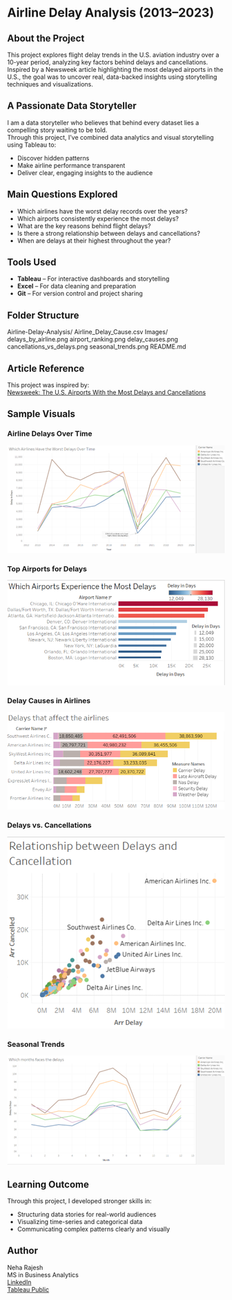 #  Airline Delay Analysis (2013–2023)

## About the Project
This project explores flight delay trends in the U.S. aviation industry over a 10-year period, analyzing key factors behind delays and cancellations. Inspired by a Newsweek article highlighting the most delayed airports in the U.S., the goal was to uncover real, data-backed insights using storytelling techniques and visualizations.

## A Passionate Data Storyteller
I am a data storyteller who believes that behind every dataset lies a compelling story waiting to be told.  
Through this project, I’ve combined data analytics and visual storytelling using Tableau to:
- Discover hidden patterns
- Make airline performance transparent
- Deliver clear, engaging insights to the audience

## Main Questions Explored
- Which airlines have the worst delay records over the years?
- Which airports consistently experience the most delays?
- What are the key reasons behind flight delays?
- Is there a strong relationship between delays and cancellations?
- When are delays at their highest throughout the year?

## Tools Used
- **Tableau** – For interactive dashboards and storytelling
- **Excel** – For data cleaning and preparation
- **Git** – For version control and project sharing

## Folder Structure
Airline-Delay-Analysis/ 
Airline_Delay_Cause.csv 
Images/ 
delays_by_airline.png 
airport_ranking.png 
delay_causes.png 
cancellations_vs_delays.png 
seasonal_trends.png 
README.md

## Article Reference
This project was inspired by:  
[Newsweek: The U.S. Airports With the Most Delays and Cancellations](https://www.newsweek.com/american-us-airports-most-delayed-flights-cancellations-survey-2014677)

## Sample Visuals

### Airline Delays Over Time
![Delays by Airline](Images/airline_delays_over_time.png)

### Top Airports for Delays
![Most Delayed Airports](Images/most_delayed_airports.png)

### Delay Causes in Airlines
![Delay Causes](Images/delays_affect_airlines.png)

### Delays vs. Cancellations
![Delays vs Cancellations](Images/delay_vs_cancellations.png)

### Seasonal Trends
![Monthly Trends](Images/airline_delays_peak_months.png)

## Learning Outcome
Through this project, I developed stronger skills in:
- Structuring data stories for real-world audiences
- Visualizing time-series and categorical data
- Communicating complex patterns clearly and visually

## Author
Neha Rajesh  
MS in Business Analytics  
[LinkedIn](https://www.linkedin.com/in/neha-rajesh-/)    
[Tableau Public](https://public.tableau.com/app/profile/neha.rajesh1307/vizzes)






